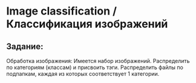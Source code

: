 # Image classification / Классификация изображений 

## Задание:
Обработка изображения: Имеется набор изображений. Распределить по категориям (классам) и присвоить тэги. Распределить файлы по подпапкам, каждая из которых соответствует 1 категории.
